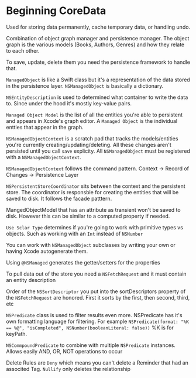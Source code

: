 # Beginning CoreData

Used for storing data permanently, cache temporary data, or handling undo. 

Combination of object graph manager and persistence manager. The object graph is the various models (Books, Authors, Genres) and how they relate to each other.

To save, update, delete them you need the persistence framework to handle that.

`ManagedObject` is like a Swift class but it's a representation of the data stored in the persistence layer. `NSManagedObject` is basically a dictionary.

`NSEntityDescription` is used to determined what container to write the data to. Since under the hood it's mostly key-value pairs.

`Managed Object Model` is the list of all the entities you're able to persistent and appears in Xcode's graph editor. A `Managed Object` is the individual entties that appear in the graph.

`NSManagedObjectContext` is a scratch pad that tracks the models/entities you're currently creating/updating/deleting. All these changes aren't persisted until you call `save` explicity. All `NSManagedObject` must be registered with a `NSManagedObjectContext`.

`NSManagedObjectContext` follows the command pattern. Context -> Record of Changes -> Persistence Layer

`NSPersistentStoreCoordinator` sits between the context and the persistent store. The coordinator is responsble for creating the entities that will be saved to disk. It follows the facade patttern.

MangedObjectModel that has an attribute as transient won't be saved to disk. However this can be similar to a computed property if needed.

`Use Sclar Type` determines if you're going to work with primitive types vs objects. Such as working with an `Int` instead of `NSNumber`

You can work with `NSManagedObject` subclasses by writing your own or having Xcode autogenerate them.

Using `@NSManaged` generates the getter/setters for the properties

To pull data out of the store you need a `NSFetchRequest` and it must contain an entity description

Order of the `NSSortDescriptor` you put into the sortDescriptors property of the `NSFetchRequest` are honored. First it sorts by the first, then second, third, etc

`NSPredicate` class is used to filter results even more. NSPredicate has it's own formatting language for filtering. For example `NSPredicate(format: "%K == %@", "isCompleted", NSNumber(booleanLiteral: false))` %K is for keyPath.

`NSCommpoundPredicate` to combine with multiple `NSPredicate` instances. Allows easily AND, OR, NOT operations to occur

Delete Rules are `Deny` which means you can't delete a Reminder that had an associted Tag. `Nullify` only deletes the relationship